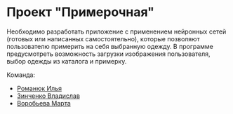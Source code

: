 # Проект "Примерочная"

Необходимо разработать приложение с применением нейронных сетей (готовых или написанных самостоятельно), которые позволяют пользователю примерить на себя выбранную одежду. В программе предусмотреть возможность загрузки изображения пользователя, выбор одежды из каталога и примерку.

Команда:
* [Романюк Илья](https://github.com/ilyss01)
* [Зинченко Владислав](https://github.com/The-best13)
* [Воробьева Марта](https://github.com/marrtta)
